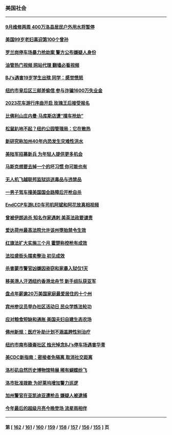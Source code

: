 ### 美国社会
---
#### [9月维修两周 400万洛县居民户外用水将暂停](../../pages/ncid1078160/n13804017.md?08170845) 
#### [美国99岁老妇喜迎第100个曾孙](../../pages/ncid1078160/n13803592.md?08170845) 
#### [罗兰岗停车场暴力抢劫案 警方公布嫌疑人身份](../../pages/ncid1078160/n13803531.md?08170845) 
#### [油管热门视频 网站代理 翻墙必看视频](http://209.222.30.114:81/youtube.html?08170845)
#### [BJ’s遇害19岁学生出殡 同学：感觉愤怒](../../pages/ncid1078160/n13803471.md?08170845) 
#### [纽约市皇后区三邮差偷信 参与诈骗1600万失业金](../../pages/ncid1078160/n13803415.md?08170845) 
#### [2023花车游行序曲开启 玫瑰王后接受报名](../../pages/ncid1078160/n13803279.md?08170845) 
#### [比佛利山庄内曼‧马库斯店遭“撞车抢劫”](../../pages/ncid1078160/n13803249.md?08170845) 
#### [松鼠趴地不起？纽约公园管理局：它在散热](../../pages/ncid1078160/n13802883.md?08170845) 
#### [新研究称加州40年内恐发生灾难性洪水](../../pages/ncid1078160/n13802691.md?08170845) 
#### [美陆军招募新兵 为年轻人提供更多机会](../../pages/ncid1078160/n13802687.md?08170845) 
#### [马斯克想要去掉一个的坏习惯 你可能也有](../../pages/ncid1078160/n13802594.md?08170845) 
#### [无人机飞越联邦监狱运送毒品与违禁品](../../pages/ncid1078160/n13802599.md?08170845) 
#### [一男子驾车撞美国国会路障后开枪自杀](../../pages/ncid1078160/n13802466.md?08170845) 
#### [EndCCP车游LED车司机阿斌和阿花放真相视频](../../pages/ncid1078160/n13801420.md?08170845) 
#### [曾被伊朗追杀 知名作家遇刺 美英法政要谴责](../../pages/ncid1078160/n13801807.md?08170845) 
#### [爱达荷州最高法院允许该州堕胎禁令生效](../../pages/ncid1078160/n13801474.md?08170845) 
#### [红旗法扩大实施三个月 霍楚称控枪有成效](../../pages/ncid1078160/n13801588.md?08170845) 
#### [法拉盛街头摆卖整治 初见成效](../../pages/ncid1078160/n13801589.md?08170845) 
#### [杀害蒙市警官凶嫌因盗窃和家暴入狱仅1天](../../pages/ncid1078160/n13801471.md?08170845) 
#### [移美港人汗洒纽约香港龙舟节 新手组队获亚军](../../pages/ncid1078160/n13801363.md?08170845) 
#### [盘点年薪逾20万美国家庭最爱居住的十个州](../../pages/ncid1078160/n13801232.md?08170845) 
#### [宾州参议员举办社区活动日 民众学炼法轮功](../../pages/ncid1078160/n13801178.md?08170845) 
#### [应对粮食短缺和通胀 美国夫妇自建生态农场](../../pages/ncid1078160/n13801049.md?08170845) 
#### [佛州新规：医疗补助计划不涵盖跨性别治疗](../../pages/ncid1078160/n13800859.md?08170845) 
#### [纽约市南布碌崙社区 烛光悼念BJ’s停车场遇害华青](../../pages/ncid1078160/n13800812.md?08170845) 
#### [美CDC新指南：密接者免隔离 取消社交距离](../../pages/ncid1078160/n13800739.md?08170845) 
#### [洛杉矶自然历史博物馆特展 稀有蝴蝶纷飞](../../pages/ncid1078160/n13800657.md?08170845) 
#### [洛市批准拨款 为好莱坞增加警力巡逻](../../pages/ncid1078160/n13800645.md?08170845) 
#### [加州警官在亚凯迪亚遭枪击 嫌疑人被逮捕](../../pages/ncid1078160/n13800584.md?08170845) 
#### [今年最后的超级月亮今晚登场 流星雨相伴](../../pages/ncid1078160/n13800449.md?08170845) 

---
#### 第 [ [162](./162.md?08170845) / [161](./161.md?08170845) / [160](./160.md?08170845) / [159](./159.md?08170845) / [158](./158.md?08170845) / [157](./157.md?08170845) / [156](./156.md?08170845) / [155](./155.md?08170845) ] 页
